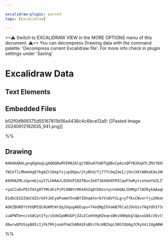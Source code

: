 ```yaml
---

excalidraw-plugin: parsed
tags: [excalidraw]

---
```

==⚠  Switch to EXCALIDRAW VIEW in the MORE OPTIONS menu of this document. ⚠== You can decompress Drawing data with the command palette: 'Decompress current Excalidraw file'. For more info check in plugin settings under 'Saving'


# Excalidraw Data
## Text Elements
## Embedded Files
b02f0d968375d55167811b56a4436c4c6bce12a9: [[Pasted Image 20240912182835_941.png]]

%%
## Drawing
```compressed-json
N4KAkARALgngDgUwgLgAQQQDwMYEMA2AlgCYBOuA7hADTgQBuCpAzoQPYB2KqATLZMzYBXUtiRoIACyhQ4zZAHoFAc0JRJQgEYA6bGwC2CgF7N6hbEcK4OCtptbErHALRY8RMpWdx8Q1TdIEfARcZgRmBShcZQUebQAWbQBmGjoghH0EDihmbgBtcDBQMBKIEm4IAA4AeQAlBABZBAAFACkAFQB2AE4ATQQAIQBrAC0ARQAJAFYAOUrUkshYRArC

fWikflLMbmd4gEYkgAZtI6mp7vjupOOpo/2tyBhd/fj77Tv9qZ4eI/jOniVKYANkeEAoJHU3GB+yO3W0PG6wMqnSmYMkCEIymk3CSd0q2mBRyShymQKOwMuSTB1mUwW4RzBzCgpDYQwQAGE2Pg2KQKizrMw4LhAtkFqVNLhsENlKyhBxiFyeXyJAKOEKRVkoOLIAAzQj4fAAZVg9Ikgg8OogzNZ7IA6pDJNw+IUBCy2QgTTAzegLeUwXLsRxwrk0

A9XRA2MLsGpnmGjoyI7LhHAAJLEUOoPIAXTBuvImXT3A4QkNYMICqwFVwRytcoVweYmZLZYjYQQxG4+yR8WBPGBnUq4cWDCYrE4zvilTBjBY7A4M04Ym4nVhSQBwPX5eYABF0lAO9xdQQwmDNMIFQBRYKZbLN0v4MFCODEXAHzthjf7Sr3Q6IzpgkQHBDMWD6AWw0qHmgx74KebZRFAQiZhAiAKhWyhWvqwRFhImhHDwupHMQSKVOuUzEOc+wDkO

+yaCCuDxPESTAtg8TYMCmhiPsPC4N0VrMO44hZq6YDDos+yutmhQAL5bMUpTlBIRykAAaqQAzAgA+gAgjMAAapCkO0fbEPsADSFAqZ0VrLEJZTrMomwRjsaDOP2lTwoOPBTPs363PcYJxqgzjcSccLfACfwAkCIJghCxBQmGjGJiOGJYjiaCVDwAERrSPopaUNoekqvL8uQ6rCqK2pnlKMr1oq3Klaq5UalVmEGsapp2X6nZMu69qOs6fW2p6XUV

D1dbCEGIZdmCUZSrGXYJmCybPummY5nmBYIDhqAto+EYVsQVYSLg+yTfKxCNverYju2H6oH2WWdACL0zmO84ru9c6cIuHDLmgvwHBu/bdNue7BO+3AskICBnhexDXhkWo3QdI7Pq+UOfv2374f25zThGQEgWg+3gZBD0wXBd0IUhFSoY4HAYXmBo7Q9EB4QRREkWRFE+dRvl0cCDFMSxbEcVxPF8Uygn5CJYklBJixSSU0ngLmdC4HAcAmm+Qnyd

AGKZBURDYtVhQMIQCAUAMtWrQqJUqugADEupu+74oQNgIhVamB76CaI2OxUzv7AgYdh573uGVqfsZLb0r2w1yplYKlValHPux/7ABiHVej61rcv6FvR77/uBx6DoJU6gNbF7WfZHHAf9aN3rdcXvWl43UDN7UU2SNds3dzHTf+9U0aLfGBUN6Pve55wUA57g+gGkFaIj+XGQ54vRqEEYQm/PXZfZxk7RYFA2mm1wEjBLq5ulCfY8ZLrpCX4ZbAUB

iuAPWTm+n/oS8CptIfy/iEdmIpWRUGPj3ZuICoHtHgHZeqnsBKskNHpbglQpxxG6EcVEvlSJnHrmg7k+Bei4kqESBIPAbjdE6FFQEsULZGDYAYbg8lID0AILDBk2glZgFkv/Z++h+6XSHhIFB9dZQkD3gfZ0M8ZHEBNAgOA3AN6lCUQ0Ngx0gG4E0MESmJ44YWyUcHNAnCIADG5OzZ2HJuj2PsVaeoyhSwihDpeHcnjPEQBkjAueld2QTygPOVG9

d8wrwQPUSspB0IcIjFkfRhjoakFhmCbARA1FoBhiYkcHBIkpLSRGYQUAgJCRyX4i2dgABWCBsA5CNPkuA2jdH5IMVBVAVNcmQClCExg7Q2H4HiSOWy410j1M+ukpCUADCIJWKTMCRMILsiMbBbpkB8ChEvhM/pgzQKGhkuAIRepWaZmAGraSQA==
```
%%